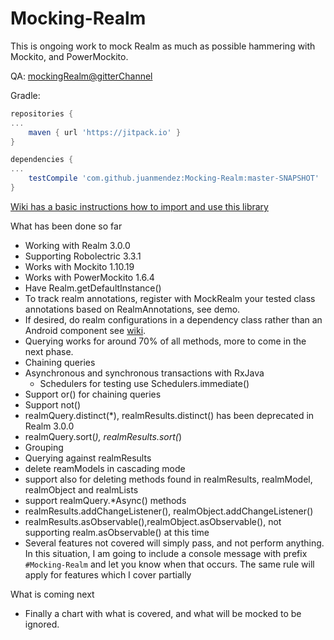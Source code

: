 # Mocking-Realm

This is ongoing work to mock Realm as much as possible hammering with Mockito, and PowerMockito. 

QA: [mockingRealm@gitterChannel](https://gitter.im/MockingRealm/Lobby) 

Gradle:
```Groovy
repositories {
...
    maven { url 'https://jitpack.io' }
}

dependencies {
...
    testCompile 'com.github.juanmendez:Mocking-Realm:master-SNAPSHOT'
}
```

[Wiki has a basic instructions how to import and use this library](https://github.com/juanmendez/Mocking-Realm/wiki)

What has been done so far
- Working with Realm 3.0.0
- Supporting Robolectric 3.3.1
- Works with Mockito 1.10.19
- Works with PowerMockito 1.6.4
- Have Realm.getDefaultInstance()
- To track realm annotations, register with MockRealm your tested class annotations based on RealmAnnotations, see demo.
- If desired, do realm configurations in a dependency class rather than an Android component see [wiki](https://github.com/juanmendez/Mocking-Realm/wiki/How-to-initialize-Realm-when-testing).
- Querying works for around 70% of all methods, more to come in the next phase.
- Chaining queries
- Asynchronous and synchronous transactions with RxJava
    - Schedulers for testing use Schedulers.immediate()
- Support or() for chaining queries
- Support not()
- realmQuery.distinct(*), realmResults.distinct() has been deprecated in Realm 3.0.0
- realmQuery.sort(*), realmResults.sort(*)
- Grouping
- Querying against realmResults
- delete reamModels in cascading mode
- support also for deleting methods found in realmResults, realmModel, realmObject and realmLists
- support realmQuery.*Async() methods
- realmResults.addChangeListener(), realmObject.addChangeListener()
- realmResults.asObservable(),realmObject.asObservable(), not supporting realm.asObservable() at this time
- Several features not covered will simply pass, and not perform anything. In this situation, I am going to include a console message with prefix `#Mocking-Realm` and let you know when that occurs. The same rule will apply for features which I cover partially

What is coming next
- Finally a chart with what is covered, and what will be mocked to be ignored.
